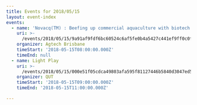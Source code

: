 ```yaml
---
title: Events for 2018/05/15
layout: event-index
events:
  - name: 'Novacq(TM) : Beefing up commercial aquaculture with biotech. Q&A w/ Ridley'
    uri: >-
      /events/2018/05/15/9a91af9fdf6bc60524c6af5fe0b4a5427c441ef9ff0c0fce54591b56be75b4fd
    organizer: Agtech Brisbane
    timeStart: '2018-05-15T08:00:00.000Z'
    timeEnd: null
  - name: Light Play
    uri: >-
      /events/2018/05/15/000e51f05cdca49803afa595f81127446b5840d3047ed5ba5496dad1706c0d95
    organizer: QUT
    timeStart: '2018-05-15T09:00:00.000Z'
    timeEnd: '2018-05-15T11:00:00.000Z'

---
```

